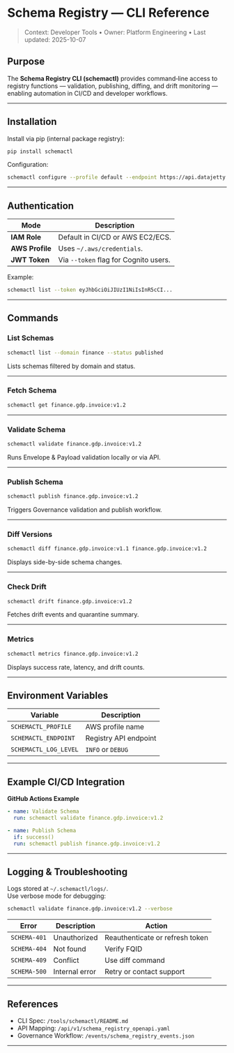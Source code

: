 # Schema Registry — CLI Reference
> Context: Developer Tools • Owner: Platform Engineering • Last updated: 2025-10-07

## Purpose
The **Schema Registry CLI (schemactl)** provides command‑line access to registry functions — validation, publishing, diffing, and drift monitoring — enabling automation in CI/CD and developer workflows.

---

## Installation
Install via pip (internal package registry):
```bash
pip install schemactl
```
Configuration:
```bash
schemactl configure --profile default --endpoint https://api.datajetty.com/v1/schema/
```

---

## Authentication
| Mode | Description |
|---|---|
| **IAM Role** | Default in CI/CD or AWS EC2/ECS. |
| **AWS Profile** | Uses `~/.aws/credentials`. |
| **JWT Token** | Via `--token` flag for Cognito users. |

Example:
```bash
schemactl list --token eyJhbGciOiJIUzI1NiIsInR5cCI...
```

---

## Commands

### List Schemas
```bash
schemactl list --domain finance --status published
```
Lists schemas filtered by domain and status.

---

### Fetch Schema
```bash
schemactl get finance.gdp.invoice:v1.2
```

---

### Validate Schema
```bash
schemactl validate finance.gdp.invoice:v1.2
```
Runs Envelope & Payload validation locally or via API.

---

### Publish Schema
```bash
schemactl publish finance.gdp.invoice:v1.2
```
Triggers Governance validation and publish workflow.

---

### Diff Versions
```bash
schemactl diff finance.gdp.invoice:v1.1 finance.gdp.invoice:v1.2
```
Displays side-by-side schema changes.

---

### Check Drift
```bash
schemactl drift finance.gdp.invoice:v1.2
```
Fetches drift events and quarantine summary.

---

### Metrics
```bash
schemactl metrics finance.gdp.invoice:v1.2
```
Displays success rate, latency, and drift counts.

---

## Environment Variables
| Variable | Description |
|---|---|
| `SCHEMACTL_PROFILE` | AWS profile name |
| `SCHEMACTL_ENDPOINT` | Registry API endpoint |
| `SCHEMACTL_LOG_LEVEL` | `INFO` or `DEBUG` |

---

## Example CI/CD Integration
**GitHub Actions Example**
```yaml
- name: Validate Schema
  run: schemactl validate finance.gdp.invoice:v1.2

- name: Publish Schema
  if: success()
  run: schemactl publish finance.gdp.invoice:v1.2
```

---

## Logging & Troubleshooting
Logs stored at `~/.schemactl/logs/`.  
Use verbose mode for debugging:
```bash
schemactl validate finance.gdp.invoice:v1.2 --verbose
```

| Error | Description | Action |
|---|---|---|
| `SCHEMA-401` | Unauthorized | Reauthenticate or refresh token |
| `SCHEMA-404` | Not found | Verify FQID |
| `SCHEMA-409` | Conflict | Use diff command |
| `SCHEMA-500` | Internal error | Retry or contact support |

---

## References
- CLI Spec: `/tools/schemactl/README.md`  
- API Mapping: `/api/v1/schema_registry_openapi.yaml`  
- Governance Workflow: `/events/schema_registry_events.json`

---
